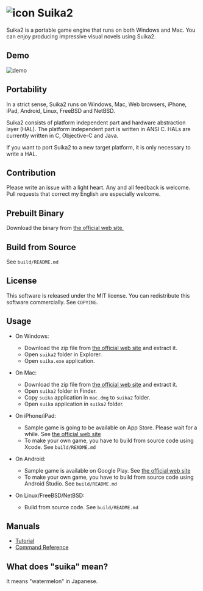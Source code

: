 ![icon](https://github.com/ktabata/suika2/raw/master/doc/icon.png "icon") Suika2
=================================================================================

Suika2 is a portable game engine that runs on both Windows and Mac. You can enjoy producing impressive visual novels using Suika2.

## Demo

![demo](https://github.com/ktabata/suika2/raw/master/doc/screenshot-en.jpg "screenshot")

## Portability

In a strict sense, Suika2 runs on Windows, Mac, Web browsers, iPhone, iPad, Android, Linux, FreeBSD and NetBSD.

Suika2 consists of platform independent part and hardware abstraction layer (HAL). The platform independent part is written in ANSI C. HALs are currently written in C, Objective-C and Java.

If you want to port Suika2 to a new target platform, it is only necessary to write a HAL.

## Contribution

Please write an issue with a light heart. Any and all feedback is welcome.
Pull requests that correct my English are especially welcome.

## Prebuilt Binary

Download the binary from [the official web site.](https://suika2.com/en/)

## Build from Source

See `build/README.md`

## License

This software is released under the MIT license.
You can redistribute this software commercially.
See `COPYING`.

## Usage

* On Windows:
    * Download the zip file from [the official web site](https://suika2.com/en/) and extract it.
    * Open `suika2` folder in Explorer.
    * Open `suika.exe` application.

* On Mac:
    * Download the zip file from [the official web site](https://suika2.com/en/) and extract it.
    * Open `suika2` folder in Finder.
    * Copy `suika` application in `mac.dmg` to `suika2` folder.
    * Open `suika` application in `suika2` folder.

* On iPhone/iPad:
    * Sample game is going to be available on App Store. Please wait for a while. See [the official web site](https://suika2.com/en/)
    * To make your own game, you have to build from source code using Xcode. See `build/README.md`

* On Android:
    * Sample game is available on Google Play. See [the official web site](https://suika2.com/en/)
    * To make your own game, you have to build from source code using Android Studio. See `build/README.md`

* On Linux/FreeBSD/NetBSD:
    * Build from source code. See `build/README.md`

## Manuals

* [Tutorial](https://suika2.com/en/tutorial.html)
* [Command Reference](https://suika2.com/en/reference.html)

## What does "suika" mean?

It means "watermelon" in Japanese.
